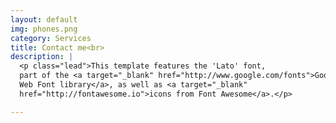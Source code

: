 ```yaml
---
layout: default
img: phones.png
category: Services
title: Contact me<br>
description: |
  <p class="lead">This template features the 'Lato' font,
  part of the <a target="_blank" href="http://www.google.com/fonts">Google
  Web Font library</a>, as well as <a target="_blank"
  href="http://fontawesome.io">icons from Font Awesome</a>.</p>

---
```

